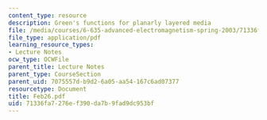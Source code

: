 ```yaml
---
content_type: resource
description: Green's functions for planarly layered media
file: /media/courses/6-635-advanced-electromagnetism-spring-2003/71336fa7276ef390da7b9fad9dc953bf_Feb26.pdf
file_type: application/pdf
learning_resource_types:
- Lecture Notes
ocw_type: OCWFile
parent_title: Lecture Notes
parent_type: CourseSection
parent_uid: 7075557d-b9d2-6a05-aa54-167c6ad07377
resourcetype: Document
title: Feb26.pdf
uid: 71336fa7-276e-f390-da7b-9fad9dc953bf
---
```

